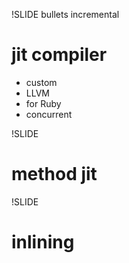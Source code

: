!SLIDE bullets incremental

# jit compiler #

* custom
* LLVM
* for Ruby
* concurrent

!SLIDE

# method jit #

!SLIDE

# inlining #
